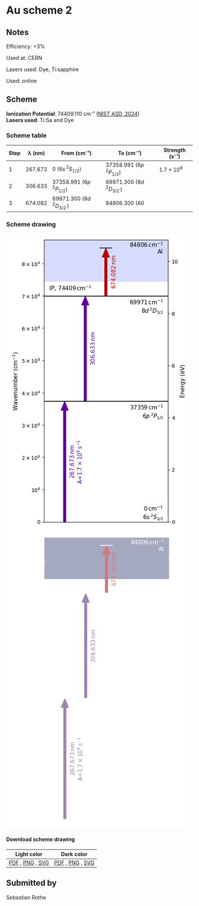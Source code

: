# Au scheme 2

## Notes

Efficiency: >3%

Used at: CERN

Lasers used: Dye, Ti:sapphire

Used: online





## Scheme

**Ionization Potential**: 74409.110 cm⁻¹ ([NIST ASD, 2024](https://www.nist.gov/pml/atomic-spectra-database))  
**Lasers used**: Ti:Sa and Dye

### Scheme table

| Step | λ (nm)  |          From (cm⁻¹)          |           To (cm⁻¹)           |   Strength (s⁻¹)    |
| ---- | ------- | ----------------------------- | ----------------------------- | ------------------- |
| 1    | 267.673 | 0 ($6s\,^2S_{1/2}$)           | 37358.991 ($6p\,^2P_{1/2}$)   | $1.7 \times 10^{8}$ |
| 2    | 306.633 | 37358.991 ($6p\,^2P_{1/2}$)   | 69971.300 ($8d\,^2D_{3/2}\,$) |                     |
| 3    | 674.082 | 69971.300 ($8d\,^2D_{3/2}\,$) | 84806.300 (AI)                |                     |


### Scheme drawing

![au scheme, light mode](au-002/au-002-light.png#only-light)
![au scheme, dark mode](au-002/au-002-dark-web.png#only-dark)

#### Download scheme drawing

|                                            Light color                                            |                                           Dark color                                           |
| ------------------------------------------------------------------------------------------------- | ---------------------------------------------------------------------------------------------- |
| [PDF](au-002/au-002-light.pdf) , [PNG](au-002/au-002-light.png) , [SVG](au-002/au-002-light.svg)  | [PDF](au-002/au-002-dark.pdf) , [PNG](au-002/au-002-dark.png) , [SVG](au-002/au-002-dark.svg)  |


## Submitted by

Sebastian Rothe

